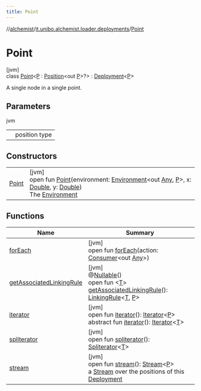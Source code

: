 ```yaml
---
title: Point
---
```

//[alchemist](../../../index.html)/[it.unibo.alchemist.loader.deployments](../index.html)/[Point](index.html)



# Point



[jvm]\
class [Point](index.html)<[P](index.html) : [Position](../../it.unibo.alchemist.model.interfaces/-position/index.html)<out [P](../../it.unibo.alchemist.loader.shapes/-rectangle/index.html)>?> : [Deployment](../-deployment/index.html)<[P](../../it.unibo.alchemist.loader.shapes/-rectangle/index.html)> 

A single node in a single point.



## Parameters


jvm

| | |
|---|---|
| <P> | position type |



## Constructors


| | |
|---|---|
| [Point](-point.html) | [jvm]<br>open fun [Point](-point.html)(environment: [Environment](../../it.unibo.alchemist.model.interfaces/-environment/index.html)<out [Any](https://kotlinlang.org/api/latest/jvm/stdlib/kotlin/-any/index.html), [P](../../it.unibo.alchemist.loader.shapes/-rectangle/index.html)>, x: [Double](https://kotlinlang.org/api/latest/jvm/stdlib/kotlin/-double/index.html), y: [Double](https://kotlinlang.org/api/latest/jvm/stdlib/kotlin/-double/index.html))<br>The [Environment](../../it.unibo.alchemist.model.interfaces/-environment/index.html) |


## Functions


| Name | Summary |
|---|---|
| [forEach](../../it.unibo.alchemist.expressions.implementations/-list-tree-node/index.html#-655675525%2FFunctions%2F-134779887) | [jvm]<br>open fun [forEach](../../it.unibo.alchemist.expressions.implementations/-list-tree-node/index.html#-655675525%2FFunctions%2F-134779887)(action: [Consumer](https://docs.oracle.com/javase/8/docs/api/java/util/function/Consumer.html)<out [Any](https://kotlinlang.org/api/latest/jvm/stdlib/kotlin/-any/index.html)>) |
| [getAssociatedLinkingRule](../-deployment/get-associated-linking-rule.html) | [jvm]<br>@[Nullable](https://docs.oracle.com/javase/8/docs/api/javax/annotation/Nullable.html)()<br>open fun <[T](../-deployment/get-associated-linking-rule.html)> [getAssociatedLinkingRule](../-deployment/get-associated-linking-rule.html)(): [LinkingRule](../../it.unibo.alchemist.model.interfaces/-linking-rule/index.html)<[T](https://docs.oracle.com/javase/8/docs/api/java/lang/Iterable.html), [P](../../it.unibo.alchemist.loader.shapes/-rectangle/index.html)> |
| [iterator](../-deployment/iterator.html) | [jvm]<br>open fun [iterator](../-deployment/iterator.html)(): [Iterator](https://docs.oracle.com/javase/8/docs/api/java/util/Iterator.html)<[P](../../it.unibo.alchemist.loader.shapes/-rectangle/index.html)><br>abstract fun [iterator](../../it.unibo.alchemist.loader.variables/-arbitrary-variable/index.html#-1606146105%2FFunctions%2F-134779887)(): [Iterator](https://docs.oracle.com/javase/8/docs/api/java/util/Iterator.html)<[T](https://docs.oracle.com/javase/8/docs/api/java/lang/Iterable.html)> |
| [spliterator](../../it.unibo.alchemist.expressions.implementations/-list-tree-node/index.html#-677603448%2FFunctions%2F-134779887) | [jvm]<br>open fun [spliterator](../../it.unibo.alchemist.expressions.implementations/-list-tree-node/index.html#-677603448%2FFunctions%2F-134779887)(): [Spliterator](https://docs.oracle.com/javase/8/docs/api/java/util/Spliterator.html)<[T](https://docs.oracle.com/javase/8/docs/api/java/lang/Iterable.html)> |
| [stream](stream.html) | [jvm]<br>open fun [stream](stream.html)(): [Stream](https://docs.oracle.com/javase/8/docs/api/java/util/stream/Stream.html)<[P](../../it.unibo.alchemist.loader.shapes/-rectangle/index.html)><br>a [Stream](https://docs.oracle.com/javase/8/docs/api/java/util/stream/Stream.html) over the positions of this [Deployment](../-deployment/index.html) |

